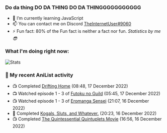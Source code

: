 ### Do da thing DO DA THING DO DA THINGGGGGGGGGGG

<!-- **TheInternetUser0/TheInternetUser0** is a ✨ _special_ ✨ repository because its `README.md` (this file) appears on your GitHub profile. -->


- 🌱 I’m currently learning JavaScript
- 📫 You can contact me on Discord [TheInternetUser#9060](https://discord.com/users/534117072796385300)
- ⚡ Fun fact: 80% of the Fun fact is neither a fact nor fun. _Statistics by me 😎_

### What I'm doing right now:
![Stats](https://discord.c99.nl/widget/theme-3/534117072796385300.png)

### 🌸 My recent AniList activity

<!-- ANILIST_ACTIVITY:start -->

-   📺 Completed [Drifting Home](https://anilist.co/anime/139643) (08:48, 17 December 2022)
-   📺 Watched episode 1 - 3 of [Futoku no Guild](https://anilist.co/anime/146233) (05:45, 17 December 2022)
-   📺 Watched episode 1 - 3 of [Eromanga Sensei](https://anilist.co/anime/21685) (21:07, 16 December 2022)
-   📖 Completed [Kogals, Sluts, and Whatever.](https://anilist.co/manga/86978) (20:23, 16 December 2022)
-   📺 Completed [The Quintessential Quintuplets Movie](https://anilist.co/anime/131520) (16:56, 16 December 2022)

<!-- ANILIST_ACTIVITY:end -->
